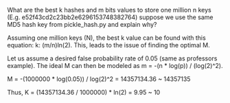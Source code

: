 What are the best k hashes and m bits values to store one million n keys (E.g. e52f43cd2c23bb2e6296153748382764) suppose we use the same MD5 hash key from pickle_hash.py and explain why?

Assuming one million keys (N), the best k value can be found with this equation: k: (m/n)ln(2). This, leads to the issue of finding the optimal M.

Let us assume a desired false probability rate of 0.05 (same as professors example). The ideal M can then be modeled as m = -(n * log(p)) / (log(2)^2).

M = -(1000000 * log(0.05)) / log(2)^2 = 14357134.36 ~ 14357135

Thus, K = (14357134.36 / 1000000) * ln(2) = 9.95 ~ 10

